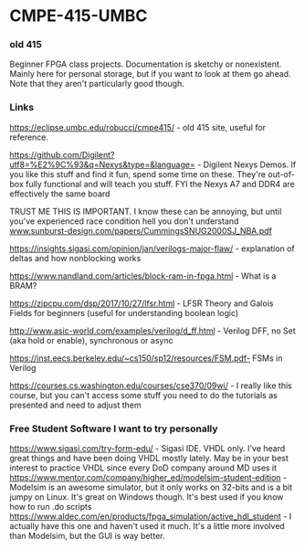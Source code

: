 # CMPE-415-UMBC
### old 415
Beginner FPGA class projects. Documentation is sketchy or nonexistent. 
Mainly here for personal storage, but if you want to look at them go ahead.
Note that they aren't particularly good though.

### Links

https://eclipse.umbc.edu/robucci/cmpe415/ - old 415 site, useful for reference.

https://github.com/Digilent?utf8=%E2%9C%93&q=Nexys&type=&language= - Digilent Nexys Demos. If you like this stuff and find it fun, spend some time on these. They're out-of-box fully functional and will teach you stuff. FYI the Nexys A7 and DDR4 are effectively the same board

TRUST ME THIS IS IMPORTANT. I know these can be annoying, but until you've experienced race condition hell you don't understand www.sunburst-design.com/papers/CummingsSNUG2000SJ_NBA.pdf

https://insights.sigasi.com/opinion/jan/verilogs-major-flaw/ - explanation of deltas and how nonblocking works

https://www.nandland.com/articles/block-ram-in-fpga.html - What is a BRAM?

https://zipcpu.com/dsp/2017/10/27/lfsr.html - LFSR Theory and Galois Fields for beginners (useful for understanding boolean logic)

http://www.asic-world.com/examples/verilog/d_ff.html - Verilog DFF, no Set (aka hold or enable), synchronous or async

https://inst.eecs.berkeley.edu/~cs150/sp12/resources/FSM.pdf- FSMs in Verilog

https://courses.cs.washington.edu/courses/cse370/09wi/ - I really like this course, but you can't access some stuff you need to do the tutorials as presented and need to adjust them

### Free Student Software I want to try personally
https://www.sigasi.com/try-form-edu/ - Sigasi IDE. VHDL only. I've heard great things and have been doing VHDL mostly lately. May be in your best interest to practice VHDL since every DoD company around MD uses it
https://www.mentor.com/company/higher_ed/modelsim-student-edition - Modelsim is an awesome simulator, but it only works on 32-bits and is a bit jumpy on Linux. It's great on Windows though. It's best used if you know how to run .do scripts
https://www.aldec.com/en/products/fpga_simulation/active_hdl_student - I actually have this one and haven't used it much. It's a little more involved than Modelsim, but the GUI is way better.
